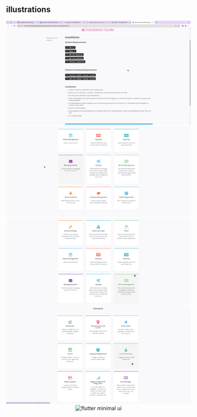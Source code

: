 ## illustrations
<p align="center">
  <img src="i1.jpg" alt="flutter minimal ui" title="Screenshot"><img src="i2.jpg" alt="flutter minimal ui" title="Screenshot"><img src="i3.jpg" alt="flutter minimal ui" title="Screenshot"><img src="i4.jpg" alt="flutter minimal ui" title="Screenshot"><img src="i5.jpg" alt="flutter minimal ui" title="Screenshot">
</p>
